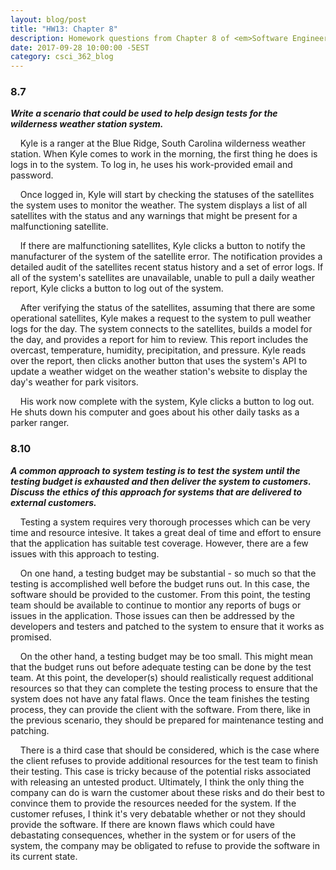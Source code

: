 ```yaml
---
layout: blog/post
title: "HW13: Chapter 8"
description: Homework questions from Chapter 8 of <em>Software Engineering 10th Edition</em>.
date: 2017-09-28 10:00:00 -5EST
category: csci_362_blog
---
```


### 8.7
_**Write a scenario that could be used to help design tests for the wilderness weather station system.**_

&nbsp;&nbsp;&nbsp;&nbsp;Kyle is a ranger at the Blue Ridge, South Carolina wilderness weather station. When Kyle comes to work in the morning, the first thing he does is logs in to the system. To log in, he uses his work-provided email and password. 

&nbsp;&nbsp;&nbsp;&nbsp;Once logged in, Kyle will start by checking the statuses of the satellites the system uses to monitor the weather. The system displays a list of all satellites with the status and any warnings that might be present for a malfunctioning satellite. 

&nbsp;&nbsp;&nbsp;&nbsp;If there are malfunctioning satellites, Kyle clicks a button to notify the manufacturer of the system of the satellite error. The notification provides a detailed audit of the satellites recent status history and a set of error logs. If all of the system's satellites are unavailable, unable to pull a daily weather report, Kyle clicks a button to log out of the system.

&nbsp;&nbsp;&nbsp;&nbsp;After verifying the status of the satellites, assuming that there are some operational satellites, Kyle makes a request to the system to pull weather logs for the day. The system connects to the satellites, builds a model for the day, and provides a report for him to review. This report includes the overcast, temperature, humidity, precipitation, and pressure. Kyle reads over the report, then clicks another button that uses the system's API to update a weather widget on the weather station's website to display the day's weather for park visitors.

&nbsp;&nbsp;&nbsp;&nbsp;His work now complete with the system, Kyle clicks a button to log out. He shuts down his computer and goes about his other daily tasks as a parker ranger.

### 8.10
_**A common approach to system testing is to test the system until the testing budget is exhausted and then deliver the system to customers. Discuss the ethics of this approach for systems that are delivered to external customers.**_

&nbsp;&nbsp;&nbsp;&nbsp;Testing a system requires very thorough processes which can be very time and resource intesive. It takes a great deal of time and effort to ensure that the application has suitable test coverage. However, there are a few issues with this approach to testing.

&nbsp;&nbsp;&nbsp;&nbsp;On one hand, a testing budget may be substantial - so much so that the testing is accomplished well before the budget runs out. In this case, the software should be provided to the customer. From this point, the testing team should be available to continue to montior any reports of bugs or issues in the application. Those issues can then be addressed by the developers and testers and patched to the system to ensure that it works as promised.

&nbsp;&nbsp;&nbsp;&nbsp;On the other hand, a testing budget may be too small. This might mean that the budget runs out before adequate testing can be done by the test team. At this point, the developer(s) should realistically request additional resources so that they can complete the testing process to ensure that the system does not have any fatal flaws. Once the team finishes the testing process, they can provide the client with the software. From there, like in the previous scenario, they should be prepared for maintenance testing and patching.

&nbsp;&nbsp;&nbsp;&nbsp;There is a third case that should be considered, which is the case where the client refuses to provide additional resources for the test team to finish their testing. This case is tricky because of the potential risks associated with releasing an untested product. Ultimately, I think the only thing the company can do is warn the customer about these risks and do their best to convince them to provide the resources needed for the system. If the customer refuses, I think it's very debatable whether or not they should provide the software. If there are known flaws which could have debastating consequences, whether in the system or for users of the system, the company may be obligated to refuse to provide the software in its current state.

